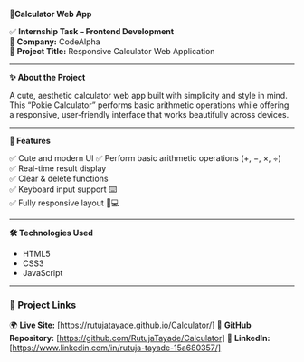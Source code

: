 **🔢Calculator Web App**

✅ **Internship Task – Frontend Development**  
🏢 **Company:** CodeAlpha  
📄 **Project Title:** Responsive Calculator Web Application

---

**✨ About the Project**

A cute, aesthetic calculator web app built with simplicity and style in mind.  
This “Pokie Calculator” performs basic arithmetic operations while offering a responsive, user-friendly interface that works beautifully across devices.

---

**🔹 Features**

✅ Cute and modern UI 
✅ Perform basic arithmetic operations (+, −, ×, ÷)  
✅ Real-time result display  
✅ Clear & delete functions   
✅ Keyboard input support ⌨️  
✅ Fully responsive layout 📱💻

---

**🛠 Technologies Used**

- HTML5  
- CSS3  
- JavaScript

---

### 🔗 Project Links

🌍 **Live Site:** [https://rutujatayade.github.io/Calculator/]
📂 **GitHub Repository:** [https://github.com/RutujaTayade/Calculator]
🔗 **LinkedIn:** [https://www.linkedin.com/in/rutuja-tayade-15a680357/]
